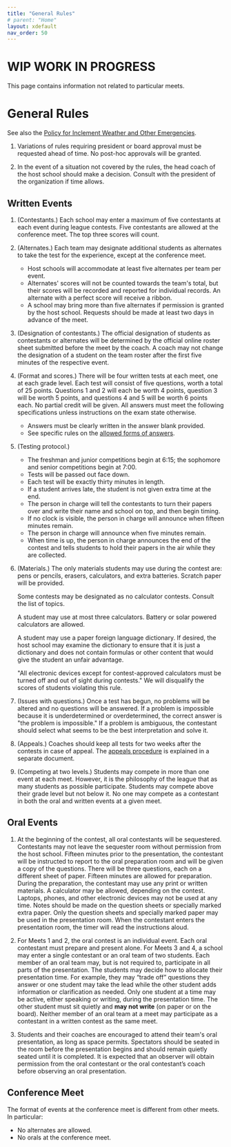 ```yaml
---
title: "General Rules"
# parent: "Home"
layout: xdefault
nav_order: 50
---
```


# WIP WORK IN PROGRESS

This page contains information not related to particular meets.

# General Rules

See also the [Policy for Inclement Weather and Other Emergencies](emergencies).

1. Variations of rules requiring president or board approval must be
   requested ahead of time. No post-hoc approvals will be granted.

2. In the event of a situation not covered by the rules, the head
   coach of the host school should make a decision. Consult with the
   president of the organization if time allows.

## Written Events

1. (Contestants.) Each school may enter a maximum of five contestants at each event
   during league contests. Five contestants are allowed at the
   conference meet. The top three scores will count.

2. (Alternates.) Each team may
   designate additional students as alternates to take the test for
   the experience, except at the conference meet.

   * Host schools will accommodate at least five alternates per team
   per event.
   * Alternates' scores will not be counted towards the team's total,
   but their scores will be recorded and reported for individual
   records. An alternate with a perfect score will receive a ribbon.
   * A school may bring more than five alternates if permission is
   granted by the host school. Requests should be made at least two
   days in advance of the meet.

3. (Designation of contestants.) The official designation of students as contestants or alternates will be determined by the official online roster sheet submitted before the meet by the coach. A coach may not change the designation of a student on the team roster after the first five minutes of the respective event.

3. (Format and scores.)
   There will be four written tests at each meet, one at each grade
   level. Each test will consist of five questions, worth a total of
   25 points. Questions 1 and 2 will each be worth 4 points, question
   3 will be worth 5 points, and questions 4 and 5 will be worth 6
   points each. No partial credit will be given. All answers must meet
   the following specifications unless instructions on the exam state
   otherwise.

   * Answers must be clearly written in the answer blank provided.
   * See specific rules on the [allowed forms of answers](form-of-answer).

4. (Testing protocol.)
   * The freshman and junior competitions begin at 6:15; the sophomore and senior competitions begin at 7:00.
   * Tests will be
   passed out face down.
   * Each test will be exactly thirty minutes in length.
   * If a student arrives late, the student is not given extra time at the end.
   * The person in charge will tell the
   contestants to turn their papers over and write their name and
   school on top, and then begin timing.
   * If no clock is visible, the person in charge will announce when
    fifteen minutes remain.
   * The person in charge will announce when five minutes remain.
   * When time is up, the person in charge announces the end of the
     contest and tells students to hold their papers in the air while
     they are collected.

5. (Materials.)
   The only materials students may use during the contest are: pens or
   pencils, erasers, calculators, and extra batteries. Scratch
   paper will be provided.

   Some contests may be designated as no calculator contests. Consult
   the list of topics.

   A student may use at most three calculators. Battery or solar
   powered calculators are allowed.

   A student may use a paper foreign
   language dictionary. If desired, the host school may examine the
   dictionary to ensure that it is just a dictionary and does not
   contain formulas or other content that would give the student an
   unfair advantage.

   "All electronic devices except for
   contest-approved calculators must be turned off and out of sight
   during contests." We will disqualify the scores of students
   violating this rule.

6. (Issues with questions.)
   Once a test has begun, no problems will be altered and no questions will be answered. If a problem is impossible because it is underdetermined or overdetermined, the correct answer is "the problem is impossible." If a problem is ambiguous, the contestant should select what seems to be the best interpretation and solve it.

7. (Appeals.)
Coaches should keep all tests for two weeks after the contests in case
of appeal. The [appeals procedure](appeals) is explained in a separate
document.

8. (Competing at two levels.)
Students may compete in more than one event at each meet.  However, it is the philosophy of the league that as many students as possible participate.  Students may compete above their grade level but not below it. No one may compete as a contestant in both the oral and written events at a given meet.

## Oral Events

1. At the beginning of the contest, all oral contestants will be
sequestered. Contestants may not leave the sequester room without
permission from the host school. Fifteen minutes prior to the
presentation, the contestant will be instructed to report to the oral
preparation room and will be given a copy of the questions. There will
be three questions, each on a different sheet of paper. Fifteen
minutes are allowed for preparation. During the preparation, the
contestant may use any print or written materials. A calculator
may be allowed, depending on the contest. Laptops, phones, and
other electronic devices may not be used at any time. Notes should be
made on the question sheets or specially marked extra paper.  Only the
question sheets and specially marked paper may be used in the presentation room.
When the contestant enters the presentation
room, the timer will read the instructions aloud.

2. For Meets 1 and 2, the oral contest is an individual event. Each oral contestant must prepare and present alone. For Meets 3 and 4, a school may enter a single contestant or an oral team of two students. Each member of an oral team may, but is not required to, participate in all parts of the presentation. The students may decide how to allocate their presentation time. For example, they may “trade off” questions they answer or one student may take the lead while the other student adds information or clarification as needed. Only one student at a time may be active, either speaking or writing, during the presentation time. The other student must sit quietly and **may not write** (on paper or on the board). Neither member of an oral team at a meet may participate as a contestant in a written contest as the same meet.

3. Students and their coaches are encouraged to attend their team's oral presentation, as long as space permits. Spectators should be seated in the room before the presentation begins and should remain quietly seated until it is completed. It is expected that an observer will obtain permission from the oral contestant or the oral contestant’s coach before observing an oral presentation.

## Conference Meet

The format of events at the conference meet is different from other meets. In particular:
* No alternates are allowed.
* No orals at the conference meet.
